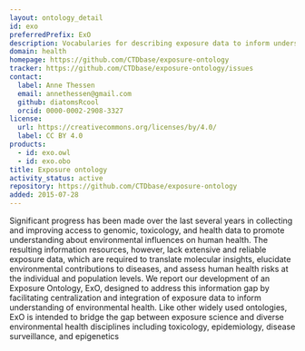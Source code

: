 ```yaml
---
layout: ontology_detail
id: exo
preferredPrefix: ExO
description: Vocabularies for describing exposure data to inform understanding of environmental health.
domain: health
homepage: https://github.com/CTDbase/exposure-ontology
tracker: https://github.com/CTDbase/exposure-ontology/issues
contact:
  label: Anne Thessen
  email: annethessen@gmail.com
  github: diatomsRcool
  orcid: 0000-0002-2908-3327
license:
  url: https://creativecommons.org/licenses/by/4.0/
  label: CC BY 4.0
products:
  - id: exo.owl
  - id: exo.obo
title: Exposure ontology
activity_status: active
repository: https://github.com/CTDbase/exposure-ontology
added: 2015-07-28
---
```


Significant progress has been made over the last several years in collecting and improving access to genomic, toxicology, and health data to promote understanding about environmental influences on human health.  The resulting information resources, however, lack extensive and reliable exposure data, which are required to translate molecular insights, elucidate environmental contributions to diseases, and assess human health risks at the individual and population levels.  We report our development of an Exposure Ontology, ExO, designed to address this information gap by facilitating centralization and integration of exposure data to inform understanding of environmental health. Like other widely used ontologies, ExO is intended to bridge the gap between exposure science and diverse environmental health disciplines including toxicology, epidemiology, disease surveillance, and epigenetics
